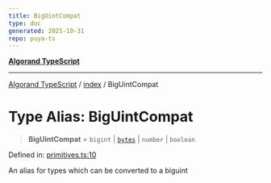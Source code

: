 ```yaml
---
title: BigUintCompat
type: doc
generated: 2025-10-31
repo: puya-ts
---
```

[**Algorand TypeScript**](../../README.md)

***

[Algorand TypeScript](../../modules.md) / [index](../README.md) / BigUintCompat

# Type Alias: BigUintCompat

> **BigUintCompat** = `bigint` \| [`bytes`](bytes.md) \| `number` \| `boolean`

Defined in: [primitives.ts:10](https://github.com/algorandfoundation/puya-ts/blob/main/packages/algo-ts/src/primitives.ts#L10)

An alias for types which can be converted to a biguint
